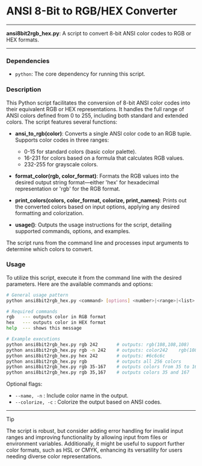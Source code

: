 # ANSI 8-Bit to RGB/HEX Converter

---

**ansi8bit2rgb_hex.py**: A script to convert 8-bit ANSI color codes to RGB or HEX formats.

---

### Dependencies

- `python`: The core dependency for running this script.

### Description

This Python script facilitates the conversion of 8-bit ANSI color codes into their equivalent RGB or HEX representations. It handles the full range of ANSI colors defined from 0 to 255, including both standard and extended colors. The script features several functions:

- **ansi_to_rgb(color)**: Converts a single ANSI color code to an RGB tuple. Supports color codes in three ranges:
  - 0-15 for standard colors (basic color palette).
  - 16-231 for colors based on a formula that calculates RGB values.
  - 232-255 for grayscale colors.

- **format_color(rgb, color_format)**: Formats the RGB values into the desired output string format—either 'hex' for hexadecimal representation or 'rgb' for the RGB format.

- **print_colors(colors, color_format, colorize, print_names)**: Prints out the converted colors based on input options, applying any desired formatting and colorization.

- **usage()**: Outputs the usage instructions for the script, detailing supported commands, options, and examples.

The script runs from the command line and processes input arguments to determine which colors to convert.

### Usage

To utilize this script, execute it from the command line with the desired parameters. Here are the available commands and options:

```bash
# General usage pattern
python ansi8bit2rgb_hex.py <command> [options] <number>|<range>|<list>

# Required commands
rgb   --- outputs color in RGB format
hex   --- outputs color in HEX format
help  --- shows this message

# Example executions
python ansi8bit2rgb_hex.py rgb 242       # outputs: rgb(108,108,108)
python ansi8bit2rgb_hex.py rgb -n 242    # outputs: color242    rgb(108,108,108)
python ansi8bit2rgb_hex.py hex 242       # outputs: #6c6c6c
python ansi8bit2rgb_hex.py rgb           # outputs all 256 colors
python ansi8bit2rgb_hex.py rgb 35-167    # outputs colors from 35 to 167
python ansi8bit2rgb_hex.py rgb 35,167    # outputs colors 35 and 167
```

Optional flags:
- `--name, -n` : Include color name in the output.
- `--colorize, -c` : Colorize the output based on ANSI codes.

---

> [!TIP] 
The script is robust, but consider adding error handling for invalid input ranges and improving functionality by allowing input from files or environment variables. Additionally, it might be useful to support further color formats, such as HSL or CMYK, enhancing its versatility for users needing diverse color representations.
